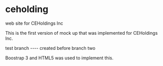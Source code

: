 

# ceholding
web site for CEHoldings Inc

This is the first version of mock up that was implemented for CEHoldings Inc.

test branch ---- created before branch two

Boostrap 3 and HTML5 was used to implement this.
